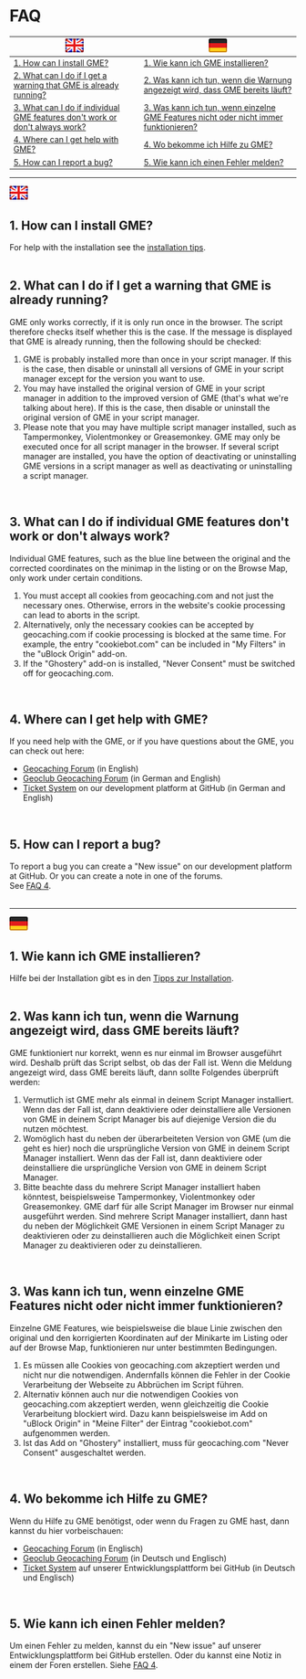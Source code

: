 # FAQ

<a href="#en" title=""><img src="../images/flag_en.png"></a> | <a href="#de" title=""><img src="../images/flag_de.png"></a>
--- | --- 
<a href="#1-en">1. How can I install GME?</a> | <a href="#1-de">1. Wie kann ich GME installieren?</a>
<a href="#2-en">2. What can I do if I get a warning that GME is already running?</a> | <a href="#2-de">2. Was kann ich tun, wenn die Warnung angezeigt wird, dass GME bereits läuft?</a>
<a href="#3-en">3. What can I do if individual GME features don't work or don't always work?</a> | <a href="#3-de">3. Was kann ich tun, wenn einzelne GME Features nicht oder nicht immer funktionieren?</a>
<a href="#4-en">4. Where can I get help with GME?</a> | <a href="#4-de">4. Wo bekomme ich Hilfe zu GME?</a>
<a href="#5-en">5. How can I report a bug?</a> | <a href="#5-de">5. Wie kann ich einen Fehler melden?</a>

---
<a id="en" href="#en"><img src="../images/flag_en.png"></a>

<a id="1-en"></a>
## 1. How can I install GME?
For help with the installation see the [installation tips](../docu/installation_tips.md#en).<br>
<br>

<a id="2-en"></a>
## 2. What can I do if I get a warning that GME is already running?
GME only works correctly, if it is only run once in the browser. The script therefore checks itself whether this is the case. If the message is displayed that GME is already running, then the following should be checked:<br>
1. GME is probably installed more than once in your script manager. If this is the case, then disable or uninstall all versions of GME in your script manager except for the version you want to use.
2. You may have installed the original version of GME in your script manager in addition to the improved version of GME (that's what we're talking about here). If this is the case, then disable or uninstall the original version of GME in your script manager.
3. Please note that you may have multiple script manager installed, such as Tampermonkey, Violentmonkey or Greasemonkey. GME may only be executed once for all script manager in the browser. If several script manager are installed, you have the option of deactivating or uninstalling GME versions in a script manager as well as deactivating or uninstalling a script manager.
<br>

<a id="3-en"></a>
## 3. What can I do if individual GME features don't work or don't always work?
Individual GME features, such as the blue line between the original and the corrected coordinates on the minimap in the listing or on the Browse Map, only work under certain conditions.<br>
1. You must accept all cookies from geocaching.com and not just the necessary ones. Otherwise, errors in the website's cookie processing can lead to aborts in the script.
2. Alternatively, only the necessary cookies can be accepted by geocaching.com if cookie processing is blocked at the same time. For example, the entry "cookiebot.com" can be included in "My Filters" in the "uBlock Origin" add-on.
3. If the "Ghostery" add-on is installed, "Never Consent" must be switched off for geocaching.com.
<br>

<a id="4-en"></a>
## 4. Where can I get help with GME?
If you need help with the GME, or if you have questions about the GME, you can check out here:<br>
- [Geocaching Forum](https://forums.geocaching.com/GC/index.php?/topic/291102-geocaching-map-enhancements/&do=findComment&comment=6057362) (in English)
- [Geoclub Geocaching Forum](https://www.geoclub.de/forum/t/geocaching-map-enhancements.82339/) (in German and English)
- [Ticket System](https://github.com/2Abendsegler/GME/issues) on our development platform at GitHub (in German and English)
<br>

<a id="5-en"></a>
## 5. How can I report a bug?
To report a bug you can create a "New issue" on our development platform at GitHub. Or you can create a note in one of the forums.<br>
See [FAQ 4](../docu/faq.md#4-en).<br>
<br>

---
<a id="de" href="#de"><img src="../images/flag_de.png"></a>

<a id="1-de"></a>
## 1. Wie kann ich GME installieren?
Hilfe bei der Installation gibt es in den [Tipps zur Installation](../docu/installation_tips.md#de).<br>
<br>

<a id="2-de"></a>
## 2. Was kann ich tun, wenn die Warnung angezeigt wird, dass GME bereits läuft?
GME funktioniert nur korrekt, wenn es nur einmal im Browser ausgeführt wird. Deshalb prüft das Script selbst, ob das der Fall ist. Wenn die Meldung angezeigt wird, dass GME bereits läuft, dann sollte Folgendes überprüft werden:<br>
1. Vermutlich ist GME mehr als einmal in deinem Script Manager installiert. Wenn das der Fall ist, dann deaktiviere oder deinstalliere alle Versionen von GME in deinem Script Manager bis auf diejenige Version die du nutzen möchtest. 
2. Womöglich hast du neben der überarbeiteten Version von GME (um die geht es hier) noch die ursprüngliche Version von GME in deinem Script Manager installiert. Wenn das der Fall ist, dann deaktiviere oder deinstalliere die ursprüngliche Version von GME in deinem Script Manager.
3. Bitte beachte dass du mehrere Script Manager installiert haben könntest, beispielsweise Tampermonkey, Violentmonkey oder Greasemonkey. GME darf für alle Script Manager im Browser nur einmal ausgeführt werden. Sind mehrere Script Manager installiert, dann hast du neben der Möglichkeit GME Versionen in einem Script Manager zu deaktivieren oder zu deinstallieren auch die Möglichkeit einen Script Manager zu deaktivieren oder zu deinstallieren.
<br>

<a id="3-de"></a>
## 3. Was kann ich tun, wenn einzelne GME Features nicht oder nicht immer funktionieren?
Einzelne GME Features, wie beispielsweise die blaue Linie zwischen den original und den korrigierten Koordinaten auf der Minikarte im Listing oder auf der Browse Map, funktionieren nur unter bestimmten Bedingungen.<br>
1. Es müssen alle Cookies von geocaching.com akzeptiert werden und nicht nur die notwendigen. Andernfalls können die Fehler in der Cookie Verarbeitung der Webseite zu Abbrüchen im Script führen.
2. Alternativ können auch nur die notwendigen Cookies von geocaching.com akzeptiert werden, wenn gleichzeitig die Cookie Verarbeitung blockiert wird. Dazu kann beispielsweise im Add on "uBlock Origin" in "Meine Filter" der Eintrag "cookiebot.com" aufgenommen werden.
3. Ist das Add on "Ghostery" installiert, muss für geocaching.com "Never Consent" ausgeschaltet werden.
<br>

<a id="4-de"></a>
## 4. Wo bekomme ich Hilfe zu GME?
Wenn du Hilfe zu GME benötigst, oder wenn du Fragen zu GME hast, dann kannst du hier vorbeischauen:<br>
- [Geocaching Forum](https://forums.geocaching.com/GC/index.php?/topic/291102-geocaching-map-enhancements/&do=findComment&comment=6057362) (in Englisch)
- [Geoclub Geocaching Forum](https://www.geoclub.de/forum/t/geocaching-map-enhancements.82339/) (in Deutsch und Englisch)
- [Ticket System](https://github.com/2Abendsegler/GME/issues) auf unserer Entwicklungsplattform bei GitHub (in Deutsch und Englisch)
<br>

<a id="5-de"></a>
## 5. Wie kann ich einen Fehler melden?
Um einen Fehler zu melden, kannst du ein "New issue" auf unserer Entwicklungsplattform bei GitHub erstellen. Oder du kannst eine Notiz in einem der Foren erstellen.
Siehe [FAQ 4](../docu/faq.md#4-de).<br>
<br>
